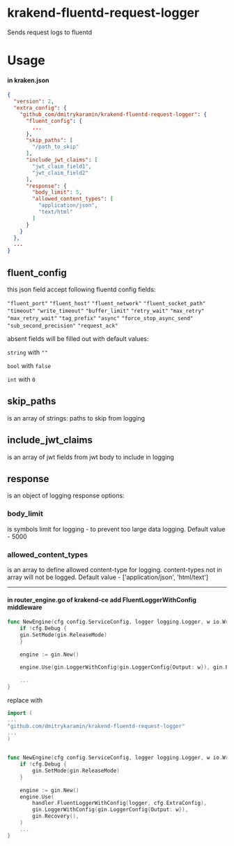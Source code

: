 # krakend-fluentd-request-logger

Sends request logs to fluentd

# Usage

#### in kraken.json

```json
{
  "version": 2,
  "extra_config": {
    "github_com/dmitrykaramin/krakend-fluentd-request-logger": {
      "fluent_config": {
        ...
      },
      "skip_paths": [
        "/path_to_skip"
      ],
      "include_jwt_claims": [
        "jwt_claim_field1",
        "jwt_claim_field2"
      ],
      "response": {
        "body_limit": 5,
        "allowed_content_types": [
          "application/json",
          "text/html"
        ]
      }
    }
  },
  ...
}

```

## fluent_config

this json field accept following fluentd config fields:

`"fluent_port"`
`"fluent_host"`
`"fluent_network"`
`"fluent_socket_path"`
`"timeout"`
`"write_timeout"`
`"buffer_limit"`
`"retry_wait"`
`"max_retry"`
`"max_retry_wait"`
`"tag_prefix"`
`"async"`
`"force_stop_async_send"`
`"sub_second_precision"`
`"request_ack"`

absent fields will be filled out with default values:

`string` with `""`

`bool` with `false`

`int` with `0`

## skip_paths

is an array of strings: paths to skip from logging

## include_jwt_claims

is an array of jwt fields from jwt body to include in logging

## response

is an object of logging response options:

### body_limit
is symbols limit for logging - to prevent too large data logging. Default value - 5000

### allowed_content_types
is an array to define allowed content-type for logging. content-types not in array will not be logged.
Default value - ['application/json', 'html/text']

---

#### in router_engine.go of krakend-ce add FluentLoggerWithConfig middleware

```go
func NewEngine(cfg config.ServiceConfig, logger logging.Logger, w io.Writer) *gin.Engine {
    if !cfg.Debug {
    gin.SetMode(gin.ReleaseMode)
    }
    
    engine := gin.New()
    
    engine.Use(gin.LoggerWithConfig(gin.LoggerConfig{Output: w}), gin.Recovery())
    
    ...
}
```

replace with

```go
import (
...
"github.com/dmitrykaramin/krakend-fluentd-request-logger"
...
)


func NewEngine(cfg config.ServiceConfig, logger logging.Logger, w io.Writer) *gin.Engine {
    if !cfg.Debug {
        gin.SetMode(gin.ReleaseMode)
    }
    
    engine := gin.New()
    engine.Use(
        handler.FluentLoggerWithConfig(logger, cfg.ExtraConfig),
        gin.LoggerWithConfig(gin.LoggerConfig{Output: w}),
        gin.Recovery(),
    )
    ...
}
```
